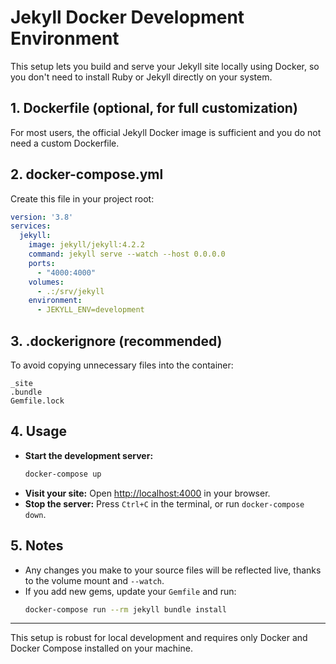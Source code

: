 # Jekyll Docker Development Environment

This setup lets you build and serve your Jekyll site locally using Docker, so you don't need to install Ruby or Jekyll directly on your system.

## 1. Dockerfile (optional, for full customization)
For most users, the official Jekyll Docker image is sufficient and you do not need a custom Dockerfile.

## 2. docker-compose.yml
Create this file in your project root:

```yaml
version: '3.8'
services:
  jekyll:
    image: jekyll/jekyll:4.2.2
    command: jekyll serve --watch --host 0.0.0.0
    ports:
      - "4000:4000"
    volumes:
      - .:/srv/jekyll
    environment:
      - JEKYLL_ENV=development
```

## 3. .dockerignore (recommended)
To avoid copying unnecessary files into the container:

```dockerignore
_site
.bundle
Gemfile.lock
```

## 4. Usage

- **Start the development server:**
  ```sh
  docker-compose up
  ```
- **Visit your site:**
  Open [http://localhost:4000](http://localhost:4000) in your browser.
- **Stop the server:**
  Press `Ctrl+C` in the terminal, or run `docker-compose down`.

## 5. Notes
- Any changes you make to your source files will be reflected live, thanks to the volume mount and `--watch`.
- If you add new gems, update your `Gemfile` and run:
  ```sh
  docker-compose run --rm jekyll bundle install
  ```

---

This setup is robust for local development and requires only Docker and Docker Compose installed on your machine.
